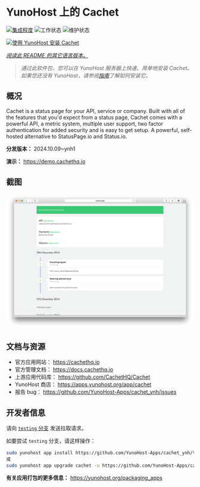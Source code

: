<!--
注意：此 README 由 <https://github.com/YunoHost/apps/tree/master/tools/readme_generator> 自动生成
请勿手动编辑。
-->

# YunoHost 上的 Cachet

[![集成程度](https://dash.yunohost.org/integration/cachet.svg)](https://ci-apps.yunohost.org/ci/apps/cachet/) ![工作状态](https://ci-apps.yunohost.org/ci/badges/cachet.status.svg) ![维护状态](https://ci-apps.yunohost.org/ci/badges/cachet.maintain.svg)

[![使用 YunoHost 安装 Cachet](https://install-app.yunohost.org/install-with-yunohost.svg)](https://install-app.yunohost.org/?app=cachet)

*[阅读此 README 的其它语言版本。](./ALL_README.md)*

> *通过此软件包，您可以在 YunoHost 服务器上快速、简单地安装 Cachet。*  
> *如果您还没有 YunoHost，请参阅[指南](https://yunohost.org/install)了解如何安装它。*

## 概况

Cachet is a status page for your API, service or company. Built with all of the features that you'd expect from a status page, Cachet comes with a powerful API, a metric system, multiple user support, two factor authentication for added security and is easy to get setup. A powerful, self-hosted alternative to StatusPage.io and Status.io.


**分发版本：** 2024.10.09~ynh1

**演示：** <https://demo.cachethq.io>

## 截图

![Cachet 的截图](./doc/screenshots/main-interface.png)

## 文档与资源

- 官方应用网站： <https://cachethq.io>
- 官方管理文档： <https://docs.cachethq.io>
- 上游应用代码库： <https://github.com/CachetHQ/Cachet>
- YunoHost 商店： <https://apps.yunohost.org/app/cachet>
- 报告 bug： <https://github.com/YunoHost-Apps/cachet_ynh/issues>

## 开发者信息

请向 [`testing` 分支](https://github.com/YunoHost-Apps/cachet_ynh/tree/testing) 发送拉取请求。

如要尝试 `testing` 分支，请这样操作：

```bash
sudo yunohost app install https://github.com/YunoHost-Apps/cachet_ynh/tree/testing --debug
或
sudo yunohost app upgrade cachet -u https://github.com/YunoHost-Apps/cachet_ynh/tree/testing --debug
```

**有关应用打包的更多信息：** <https://yunohost.org/packaging_apps>
